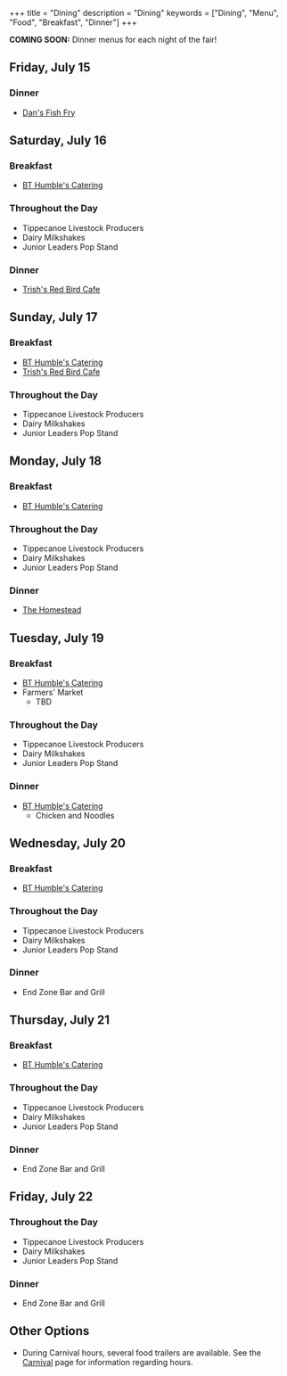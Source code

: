 +++
title = "Dining"
description = "Dining"
keywords = ["Dining", "Menu", "Food", "Breakfast", "Dinner"]
+++

**COMING SOON:** Dinner menus for each night of the fair!

## Friday, July 15

### Dinner
* [Dan's Fish Fry](https://dansfishfryservice.com/)


## Saturday, July 16

### Breakfast
* [BT Humble's Catering](http://www.bthumbles.com/)

### Throughout the Day
* Tippecanoe Livestock Producers
* Dairy Milkshakes
* Junior Leaders Pop Stand

### Dinner
* [Trish's Red Bird Cafe](https://www.redbirddayton.com/)


## Sunday, July 17

### Breakfast
* [BT Humble's Catering](http://www.bthumbles.com/)
* [Trish's Red Bird Cafe](https://www.redbirddayton.com/)

### Throughout the Day
* Tippecanoe Livestock Producers
* Dairy Milkshakes
* Junior Leaders Pop Stand


## Monday, July 18

### Breakfast
* [BT Humble's Catering](http://www.bthumbles.com/)

### Throughout the Day
* Tippecanoe Livestock Producers
* Dairy Milkshakes
* Junior Leaders Pop Stand

### Dinner
* [The Homestead](https://homesteadbuttery.com/)


## Tuesday, July 19

### Breakfast
* [BT Humble's Catering](http://www.bthumbles.com/)
* Farmers' Market
    * TBD

### Throughout the Day
* Tippecanoe Livestock Producers
* Dairy Milkshakes
* Junior Leaders Pop Stand

### Dinner
* [BT Humble's Catering](http://bthumbles.com)
    * Chicken and Noodles


## Wednesday, July 20

### Breakfast
* [BT Humble's Catering](http://www.bthumbles.com/)

### Throughout the Day
* Tippecanoe Livestock Producers
* Dairy Milkshakes
* Junior Leaders Pop Stand

### Dinner
* End Zone Bar and Grill

## Thursday, July 21

### Breakfast
* [BT Humble's Catering](http://www.bthumbles.com/)

### Throughout the Day
* Tippecanoe Livestock Producers
* Dairy Milkshakes
* Junior Leaders Pop Stand

### Dinner
* End Zone Bar and Grill


## Friday, July 22

### Throughout the Day
* Tippecanoe Livestock Producers
* Dairy Milkshakes
* Junior Leaders Pop Stand

### Dinner
* End Zone Bar and Grill

## Other Options

* During Carnival hours, several food trailers are available. See the [Carnival](/2022/carnival) page for information regarding hours.